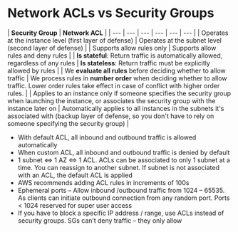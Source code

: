 # Network ACLs vs Security Groups

| **Security Group** | **Network ACL** |
| --- | --- | --- | --- | --- | --- |
| Operates at the instance level \(first layer of defense\) | Operates at the subnet level \(second layer of defense\) |
| Supports allow rules only | Supports allow rules and deny rules |
| **Is stateful**: Return traffic is automatically allowed, regardless of any rules | **Is stateless**: Return traffic must be explicitly allowed by rules |
| We **evaluate all rules** before deciding whether to allow traffic | We process rules in **number order** when deciding whether to allow traffic. Lower order rules take effect in case of conflict with higher order rules. |
| Applies to an instance only if someone specifies the security group when launching the instance, or associates the security group with the instance later on | Automatically applies to all instances in the subnets it's associated with \(backup layer of defense, so you don't have to rely on someone specifying the security group\) |

* With default ACL, all inbound and outbound traffic is allowed automatically
* When custom ACL, all inbound and outbound traffic is denied by default
* 1 subnet &lt;=&gt; 1 AZ &lt;=&gt; 1 ACL. ACLs can be associated to only 1 subnet at a time. You can reassign to another subnet. If subnet is not associated with an ACL, the default ACL is applied
* AWS recommends adding ACL rules in increments of 100s
* Ephemeral ports – Allow inbound /outbound traffic from 1024 – 65535. As clients can initiate outbound connection from any random port. Ports &lt; 1024 reserved for super user access
* If you have to block a specific IP address / range, use ACLs instead of security groups. SGs can’t deny traffic – they only allow

